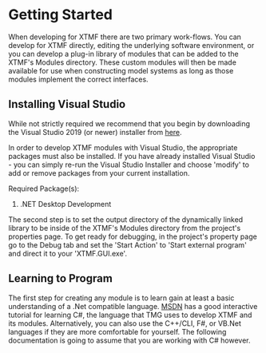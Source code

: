 # Getting Started

When developing for XTMF there are two primary work-flows.  You can develop for XTMF directly, editing the underlying
software environment, or you can develop a plug-in library of modules that can be added to the XTMF's Modules directory.  These
custom modules will then be made available for use when constructing model systems as long as those modules implement the correct
interfaces.

## Installing Visual Studio

While not strictly required we recommend that you begin by downloading the Visual Studio 2019 (or newer) installer from 
[here](https://visualstudio.microsoft.com/downloads/).

In order to develop XTMF modules with Visual Studio, the appropriate packages must also be installed. If you have already
installed Visual Studio - you can simply re-run the Visual Studio Installer and choose 'modify' to add or remove packages from
your current installation.

Required Package(s):

1. .NET Desktop Development

The second step is to set the output directory of the dynamically linked library to be inside of the XTMF's Modules directory from
the project's properties page. To get ready for debugging, in the project's property page go to the Debug tab and set the
'Start Action' to 'Start external program' and direct it to your 'XTMF.GUI.exe'.

## Learning to Program

The first step for creating any module is to learn gain at least a basic understanding of
a .Net compatible language. [MSDN](https://docs.microsoft.com/en-us/learn/modules/csharp-write-first/1-introduction)
has a good interactive tutorial for learning C#, the language that TMG uses to develop XTMF and its modules.
Alternatively, you can also use the C++/CLI, F#, or VB.Net languages if they are more comfortable
for yourself.  The following documentation is going to assume that you are working with C# however.
